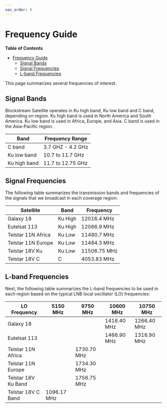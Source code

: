 ```yaml
---
nav_order: 9
---
```


# Frequency Guide

<!-- markdown-toc start - Don't edit this section. Run M-x markdown-toc-generate-toc again -->
**Table of Contents**

- [Frequency Guide](#frequency-guide)
    - [Signal Bands](#signal-bands)
    - [Signal Frequencies](#signal-frequencies)
    - [L-band Frequencies](#l-band-frequencies)

<!-- markdown-toc end -->

This page summarizes several frequencies of interest.

## Signal Bands

Blockstream Satellite operates in Ku high band, Ku low band and C band,
depending on region. Ku high band is used in North America and South America. Ku
low band is used in Africa, Europe, and Asia. C band is used in the Asia-Pacific
region.

| Band         | Frequency Range   |
|--------------|-------------------|
| C band       | 3.7 GHZ - 4.2 GHz |
| Ku low band  | 10.7 to 11.7 GHz  |
| Ku high band | 11.7 to 12.75 GHz |

## Signal Frequencies

The following table summarizes the transmission bands and frequencies of the
signals that we broadcast in each coverage region:

| Satellite          | Band    | Frequency    |
|--------------------|---------|--------------|
| Galaxy 18          | Ku High | 12016.4 MHz  |
| Eutelsat 113       | Ku High | 12066.9 MHz  |
| Telstar 11N Africa | Ku Low  | 11480.7 MHz  |
| Telstar 11N Europe | Ku Low  | 11484.3 MHz  |
| Telstar 18V Ku     | Ku Low  | 11506.75 MHz |
| Telstar 18V C      | C       | 4053.83 MHz  |

## L-band Frequencies

Next, the following table summarizes the L-band frequencies to be used in each
region based on the typical LNB local oscillator (LO) frequencies:

| LO Frequency        | 5150 MHz    | 9750 MHz    | 10600 MHz    | 10750 MHz    |
|---------------------|-------------|-------------|--------------|--------------|
| Galaxy 18           |             |             | 1416.40 MHz  | 1266.40 MHz  |
| Eutelsat 113        |             |             | 1466.90 MHz  | 1316.90 MHz  |
| Telstar 11N Africa  |             | 1730.70 MHz |              |              |
| Telstar 11N Europe  |             | 1734.30 MHz |              |              |
| Telstar 18V Ku Band |             | 1756.75 MHz |              |              |
| Telstar 18V C Band  | 1096.17 MHz |             |              |              |

